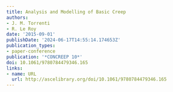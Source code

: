 ```yaml
---
title: Analysis and Modelling of Basic Creep
authors:
- J. M. Torrenti
- R. Le Roy
date: '2015-09-01'
publishDate: '2024-06-17T14:55:14.174653Z'
publication_types:
- paper-conference
publication: '*CONCREEP 10*'
doi: 10.1061/9780784479346.165
links:
- name: URL
  url: http://ascelibrary.org/doi/10.1061/9780784479346.165
---
```

